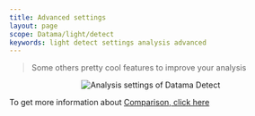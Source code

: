 ```yaml
---
title: Advanced settings
layout: page
scope: Datama/light/detect
keywords: light detect settings analysis advanced
---
```


> Some others pretty cool features to improve your analysis

<center><img src="{{site.url}}/{{site.baseurl}}/extensions/datama-detect/assets/img/advanced-settings.png" alt="Analysis settings of Datama Detect" title="Datama Detect - Structure" /></center>

To get more information about [Comparison, click here]({{site.url}}/{{site.baseurl}}/extensions/datama-detect/settings/analysis/advanced.html)

<br>
